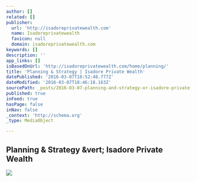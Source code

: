 ```yaml
---
author: []
related: []
publisher:
  url: 'http://isadoreprivatewealth.com'
  name: Isadoreprivatewealth
  favicon: null
  domain: isadoreprivatewealth.com
keywords: []
description: ''
app_links: []
isBasedOnUrl: 'http://isadoreprivatewealth.com/home/planning/'
title: 'Planning & Strategy | Isadore Private Wealth'
datePublished: '2016-03-07T18:52:48.777Z'
dateModified: '2016-03-07T18:46:18.163Z'
sourcePath: _posts/2016-03-07-planning-and-strategy-or-isadore-private-wealth.md
published: true
inFeed: true
hasPage: false
inNav: false
_context: 'http://schema.org'
_type: MediaObject

---
```

<article style=""><h1>Planning &amp; Strategy &amp;vert; Isadore Private Wealth</h1><img src="http://isadoreprivatewealth.com/wp-content/uploads/2014/10/Your-financial-picture-2.jpg" /></article>